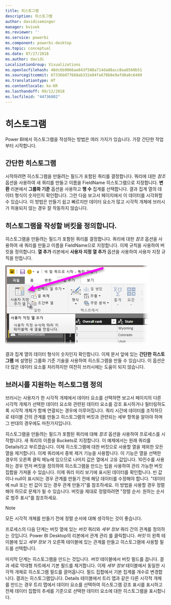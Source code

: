 ```yaml
---
title: 히스토그램
description: 히스토그램
author: davidiseminger
manager: kvivek
ms.reviewer: ''
ms.service: powerbi
ms.component: powerbi-desktop
ms.topic: conceptual
ms.date: 07/27/2018
ms.author: davidi
LocalizationGroup: Visualizations
ms.openlocfilehash: 48dc6b9066ae843f508a714da88acc8aa6560b51
ms.sourcegitcommit: 67336b077668ab332e04fa670b0e9afd0a0c6489
ms.translationtype: HT
ms.contentlocale: ko-KR
ms.lasthandoff: 09/12/2018
ms.locfileid: "44736802"
---
```

# <a name="histograms"></a>히스토그램
Power BI에서 히스토그램을 작성하는 방법은 여러 가지가 있습니다. 가장 간단한 작업부터 시작합니다.

## <a name="simple-histograms"></a>간단한 히스토그램
시작하려면 히스토그램을 만들려는 필드가 포함된 쿼리를 결정합니다.  쿼리에 대한 *참조* 옵션을 사용하여 새 쿼리를 만들고 이름을 FieldName 히스토그램으로 지정합니다. **변환** 리본에서 **그룹화 기준** 옵션을 사용하고 **행 수** 집계를 선택합니다. 결과 집계 열의 데이터 형식이 숫자인지 확인합니다. 그런 다음 보고서 페이지에서 이 데이터를 시각화할 수 있습니다. 이 방법은 만들기 쉽고 빠르지만 데이터 요소가 많고 시각적 개체에 브러시가 허용되지 않는 경우 잘 작동하지 않습니다.

## <a name="defining-buckets-to-build-a-histogram"></a>히스토그램을 작성할 버킷을 정의합니다.
히스토그램을 만들려는 필드가 포함된 쿼리를 결정합니다. 쿼리에 대한 *참조* 옵션을 사용하여 새 쿼리를 만들고 이름을 FieldName으로 지정합니다.  이제 규칙을 사용하여 버킷을 정의합니다. **열 추가** 리본에서 **사용자 지정 열 추가** 옵션을 사용하여 사용자 지정 규칙을 만듭니다.

![](media/service-histograms/powerbi-service-histograms_1.png)

결과 집계 열의 데이터 형식이 숫자인지 확인합니다. 이제 문서 앞에 있는 **간단한 히스토그램** 에 설명된 그룹화 기준 기술을 사용하여 히스토그램을 만들 수 있습니다. 이 옵션은 더 많은 데이터 요소를 처리하지만 여전히 브러시에는 도움이 되지 않습니다.

## <a name="defining-a-histogram-that-supports-brushing"></a>브러시를 지원하는 히스토그램 정의
브러시는 사용자가 한 시각적 개체에서 데이터 요소를 선택하면 보고서 페이지의 다른 시각적 개체가 선택한 데이터 요소와 관련된 데이터 요소를 강조 표시하거나 필터링하도록 시각적 개체가 함께 연결되는 경우에 이루어집니다.  쿼리 시간에 데이터를 조작하므로 테이블 간의 관계를 만들고 히스토그램의 버킷과 관련되는 세부 항목을 알아야 하며 그 반대의 경우에도 마찬가지입니다.

히스토그램을 만들려는 필드가 포함된 쿼리에 대해 *참조* 옵션을 사용하여 프로세스를 시작합니다.  새 쿼리의 이름을 Buckets로 지정합니다.  이 예제에서는 원래 쿼리를 Details라고 부르겠습니다.  이제 히스토그램에 대한 버킷으로 사용할 열을 제외한 모든 열을 제거합니다.  이제 쿼리에서 중복 제거 기능을 사용합니다. 이 기능은 열을 선택한 경우의 오른쪽 클릭 메뉴에 있으므로 나머지 값은 열에서 고유 값입니다. 10진수를 사용하는 경우 먼저 버킷을 정의하여 히스토그램을 만드는 팁을 사용하여 관리 가능한 버킷 집합을 가져올 수 있습니다.  이제 쿼리 미리 보기에 표시된 데이터를 확인합니다. 빈 값이나 null이 표시되는 경우 관계를 만들기 전에 해당 데이터를 수정해야 합니다. "데이터에 null 또는 빈 값이 있는 경우 관계 만들기"를 참조하세요. 이 방법을 사용할 경우 정렬해야 하므로 문제가 될 수 있습니다. 버킷을 제대로 정렬하려면 "정렬 순서: 원하는 순서로 범주 표시"를 참조하세요. 

> [!NOTE]
> 모든 시각적 개체를 만들기 전에 정렬 순서에 대해 생각하는 것이 좋습니다.   
> 
> 

프로세스의 다음 단계는 버킷 열에 있는 *버킷* 쿼리와 *세부 정보* 쿼리 간의 관계를 정의하는 것입니다.  Power BI Desktop의 리본에서 관계 관리 를 클릭합니다.  *버킷* 이 왼쪽 테이블에 있고 *세부 정보* 가 오른쪽 테이블에 있는 관계를 만들고 히스토그램에 사용할 필드를 선택합니다. 

마지막 단계는 히스토그램을 만드는 것입니다. *버킷* 테이블에서 버킷 필드를 끕니다. 결과 세로 막대형 차트에서 기본 필드를 제거합니다.  이제 *세부 정보* 테이블에서 동일한 시각적 개체로 히스토그램 필드를 끌어옵니다. 필드 집합에서 기본 집계를 개수로 변경합니다. 결과는 히스토그램입니다. Details 테이블에서 트리 맵과 같은 다른 시각적 개체를 만드는 경우 트리 맵에서 데이터 요소를 선택하여 히스토그램 강조 표시를 표시하고 전체 데이터 집합의 추세를 기준으로 선택한 데이터 요소에 대한 히스토그램을 표시합니다.

